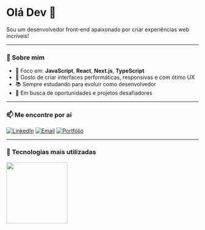 <h1>Olá Dev 👋</h1>

<p>
  Sou um desenvolvedor front-end apaixonado por criar experiências web incríveis!
</p>

---

### 🧠 Sobre mim

- 🚀 Foco em: **JavaScript**, **React**, **Next.js**, **TypeScript**
- 🎯 Gosto de criar interfaces performáticas, responsivas e com ótimo UX
- 📚 Sempre estudando para evoluir como desenvolvedor
- 💼 Em busca de oportunidades e projetos desafiadores

---

### 📫 Me encontre por aí

[![LinkedIn](https://img.shields.io/badge/-LinkedIn-0A66C2?style=for-the-badge&logo=linkedin&logoColor=white)](https://www.linkedin.com/in/renan-inacio-968401240/)
[![Email](https://img.shields.io/badge/-Email-EA4335?style=for-the-badge&logo=gmail&logoColor=white)](mailto:renanincioprgmdr@gmail.com)
[![Portfólio](https://img.shields.io/badge/-Portfólio-000000?style=for-the-badge&logo=internet-explorer&logoColor=white)](https://my-portfolio-ruddy-ten.vercel.app/)


---

### 🧠 Tecnologias mais utilizadas

<div>

  <img height="160em" src="https://github-readme-stats.vercel.app/api/top-langs/?username=renanincio&layout=compact&langs_count=8&theme=tokyonight" />

</div>
